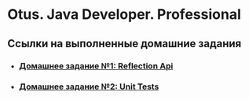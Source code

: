 # Otus. Java Developer. Professional

## Ссылки на выполненные домашние задания

* ### [Домашнее задание №1: Reflection Api](homework-01-reflection-api/README.md)
* ### [Домашнее задание №2: Unit Tests](homework-02-unut-tests/README.md)
